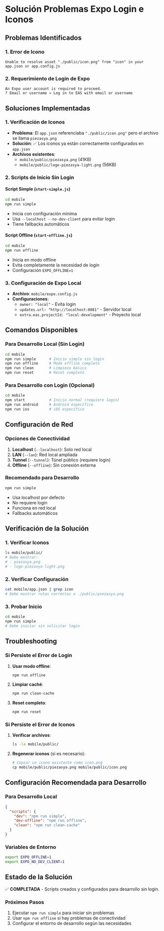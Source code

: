 # Solución Problemas Expo Login e Iconos

## Problemas Identificados

### 1. Error de Icono
```
Unable to resolve asset "./public/icon.png" from "icon" in your app.json or app.config.js
```

### 2. Requerimiento de Login de Expo
```
An Expo user account is required to proceed.
? Email or username » Log in to EAS with email or username
```

## Soluciones Implementadas

### 1. Verificación de Iconos
- **Problema**: El `app.json` referenciaba `"./public/icon.png"` pero el archivo se llama `piezasya.png`
- **Solución**: ✅ Los iconos ya están correctamente configurados en `app.json`
- **Archivos existentes**:
  - `mobile/public/piezasya.png` (41KB)
  - `mobile/public/logo-piezasya-light.png` (56KB)

### 2. Scripts de Inicio Sin Login

#### Script Simple (`start-simple.js`)
```bash
cd mobile
npm run simple
```
- Inicia con configuración mínima
- Usa `--localhost --no-dev-client` para evitar login
- Tiene fallbacks automáticos

#### Script Offline (`start-offline.js`)
```bash
cd mobile
npm run offline
```
- Inicia en modo offline
- Evita completamente la necesidad de login
- Configuración `EXPO_OFFLINE=1`

### 3. Configuración de Expo Local
- **Archivo**: `mobile/expo.config.js`
- **Configuraciones**:
  - `owner: "local"` - Evita login
  - `updates.url: "http://localhost:8081"` - Servidor local
  - `extra.eas.projectId: "local-development"` - Proyecto local

## Comandos Disponibles

### Para Desarrollo Local (Sin Login)
```bash
cd mobile
npm run simple      # Inicio simple sin login
npm run offline     # Modo offline completo
npm run clean       # Limpieza básica
npm run reset       # Reset completo
```

### Para Desarrollo con Login (Opcional)
```bash
cd mobile
npm start           # Inicio normal (requiere login)
npm run android     # Android específico
npm run ios         # iOS específico
```

## Configuración de Red

### Opciones de Conectividad
1. **Localhost** (`--localhost`): Solo red local
2. **LAN** (`--lan`): Red local ampliada
3. **Tunnel** (`--tunnel`): Túnel público (requiere login)
4. **Offline** (`--offline`): Sin conexión externa

### Recomendado para Desarrollo
```bash
npm run simple
```
- Usa localhost por defecto
- No requiere login
- Funciona en red local
- Fallbacks automáticos

## Verificación de la Solución

### 1. Verificar Iconos
```bash
ls mobile/public/
# Debe mostrar:
# - piezasya.png
# - logo-piezasya-light.png
```

### 2. Verificar Configuración
```bash
cat mobile/app.json | grep icon
# Debe mostrar rutas correctas a ./public/piezasya.png
```

### 3. Probar Inicio
```bash
cd mobile
npm run simple
# Debe iniciar sin solicitar login
```

## Troubleshooting

### Si Persiste el Error de Login
1. **Usar modo offline**:
   ```bash
   npm run offline
   ```

2. **Limpiar caché**:
   ```bash
   npm run clean-cache
   ```

3. **Reset completo**:
   ```bash
   npm run reset
   ```

### Si Persiste el Error de Iconos
1. **Verificar archivos**:
   ```bash
   ls -la mobile/public/
   ```

2. **Regenerar iconos** (si es necesario):
   ```bash
   # Copiar un icono existente como icon.png
   cp mobile/public/piezasya.png mobile/public/icon.png
   ```

## Configuración Recomendada para Desarrollo

### Para Desarrollo Local
```json
{
  "scripts": {
    "dev": "npm run simple",
    "dev-offline": "npm run offline",
    "clean": "npm run clean-cache"
  }
}
```

### Variables de Entorno
```bash
export EXPO_OFFLINE=1
export EXPO_NO_DEV_CLIENT=1
```

## Estado de la Solución
✅ **COMPLETADA** - Scripts creados y configurados para desarrollo sin login.

### Próximos Pasos
1. Ejecutar `npm run simple` para iniciar sin problemas
2. Usar `npm run offline` si hay problemas de conectividad
3. Configurar el entorno de desarrollo según las necesidades
